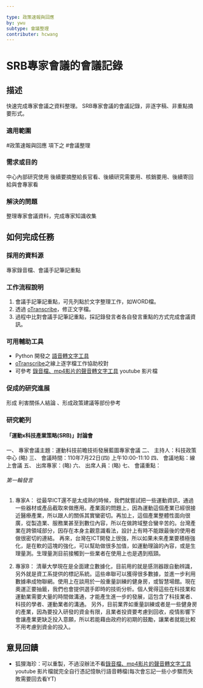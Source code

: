 ```yaml
---

type: 政策速報與回應
by: ywu
subtype: 會議整理
contributer: hcwang
---
```


# SRB專家會議的會議記錄
## 描述
快速完成專家會議之資料整理。
SRB專家會議的會議記錄，非逐字稿、非重點摘要形式。

### 適用範圍
#政策速報與回應  項下之 #會議整理

### 需求或目的
中心內部研究使用
後續要摘整給長官看、後續研究需要用、核銷要用、後續寄回給與會專家看

### 解決的問題
整理專家會議資料，完成專家知識收集

## 如何完成任務
### 採用的資料源
專家錄音檔、會議手記筆記重點

### 工作流程說明
1. 會議手記筆記重點，可先列點於文字整理工作，如WORD檔。
2. 透過 [oTranscribe](https://otranscribe.com/)，修正文字檔。
3. 過程中比對會議手記筆記重點，採記錄發言者各自發言重點的方式完成會議資訊。

### 可用輔助工具
- Python 開發之 [語音轉文字工具](https://github.com/reic/colab_python/blob/main/%E9%8C%84%E9%9F%B3%E6%AA%94%E8%BD%89%E6%96%87%E5%AD%97.ipynb)
- [oTranscribe](https://otranscribe.com/)之線上逐字檔工作協助校對
- 可參考  [錄音檔、mp4影片的聲音轉文字工具](https://youtu.be/w539oyC816s) youtube 影片檔

### 促成的研究進展
形成 利害關係人結論 、形成政策建議等部份參考

### 研究範列
#### 「運動x科技產業策略(SRB)」討論會
一、	專家會議主題：運動科技前瞻技術發展藍圖專家會議
二、	主持人：科技政策中心 (略)
三、	會議時間：110年7月22日(四) 上午10:00-11:10
四、	會議地點：線上會議
五、	出席專家：(略)
六、	出席人員：(略)
七、	會議重點：

###### 第一輪發言
1. 專家A：
從最早ICT還不是太成熟的時候，我們就嘗試把一些運動資訊，通過一些器材或產品截取來做應用。產業面的問題上，因為運動這個產業已經很接近醫療產業，所以跟人的關係其實蠻密切。再加上，這個產業整體性面向很廣，從製造業、服務業甚至到數位內容，所以在做跨域整合蠻辛苦的。台灣產業在跨領域部分，因存在本身主觀意識看法，設計上有時不能跟最後的使用者做很密切的連結。
再來，台灣在ICT開發上很強，所以如果未來產業要積極強化，是在軟的這塊的強化，可以幫助做很多加值，如運動理論的內容，或是生理量測。生理量測目前接觸到一些業者在使用上也是遇到瓶頸。

2.	專家B：
清華大學現在是全面建立數據化，目前用的就是感测器跟自動辨識，另外就是資工系提供的標記系統。這些串聯可以獲得很多數據，並進一步利用數據串成物聯網。使用上在談用於一般重量訓練的健身房，或智慧場館。現在奧運正要抽籤，我們也會提供選手即時的技術分析。個人覺得這些在科技業和運動業需要大量的時間做溝通，才能產生進一步的發展，這包含了科技業者、科技的學者、運動業者的溝通。
另外，目前業界如重量訓練或者是一些健身房的產業，因為要投入研發的資金有限，且業者投資要考慮到回收，疫情影響下會讓產業更缺乏投入意願，所以若能藉由政府的初期的鼓勵，讓業者就能比較不用考慮到資金的投入。

## 意見回饋
- 狐狸海珍：可以重製，不過沒辦法不看[錄音檔、mp4影片的聲音轉文字工具](https://youtu.be/w539oyC816s) youtube 影片檔就完全自行憑記憶執行語音轉檔(每次會忘記一些小步驟而失敗需要回去看YT)
